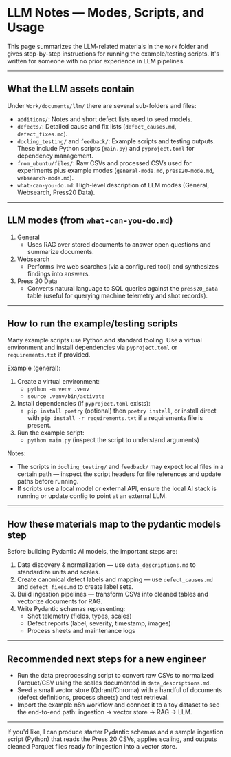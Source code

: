 # LLM Notes — Modes, Scripts, and Usage

This page summarizes the LLM-related materials in the `Work` folder and gives step-by-step instructions for running the example/testing scripts. It's written for someone with no prior experience in LLM pipelines.

---

## What the LLM assets contain

Under `Work/documents/llm/` there are several sub-folders and files:

- `additions/`: Notes and short defect lists used to seed models.
- `defects/`: Detailed cause and fix lists (`defect_causes.md`, `defect_fixes.md`).
- `docling_testing/` and `feedback/`: Example scripts and testing outputs. These include Python scripts (`main.py`) and `pyproject.toml` for dependency management.
- `from_ubuntu/files/`: Raw CSVs and processed CSVs used for experiments plus example modes (`general-mode.md`, `press20-mode.md`, `websearch-mode.md`).
- `what-can-you-do.md`: High-level description of LLM modes (General, Websearch, Press20 Data).

---

## LLM modes (from `what-can-you-do.md`)

1. General
   - Uses RAG over stored documents to answer open questions and summarize documents.
2. Websearch
   - Performs live web searches (via a configured tool) and synthesizes findings into answers.
3. Press 20 Data
   - Converts natural language to SQL queries against the `press20_data` table (useful for querying machine telemetry and shot records).

---

## How to run the example/testing scripts

Many example scripts use Python and standard tooling. Use a virtual environment and install dependencies via `pyproject.toml` or `requirements.txt` if provided.

Example (general):

1. Create a virtual environment:
   - `python -m venv .venv`
   - `source .venv/bin/activate`
2. Install dependencies (if `pyproject.toml` exists):
   - `pip install poetry` (optional) then `poetry install`, or install direct with `pip install -r requirements.txt` if a requirements file is present.
3. Run the example script:
   - `python main.py` (inspect the script to understand arguments)

Notes:
- The scripts in `docling_testing/` and `feedback/` may expect local files in a certain path — inspect the script headers for file references and update paths before running.
- If scripts use a local model or external API, ensure the local AI stack is running or update config to point at an external LLM.

---

## How these materials map to the pydantic models step

Before building Pydantic AI models, the important steps are:
1. Data discovery & normalization — use `data_descriptions.md` to standardize units and scales.
2. Create canonical defect labels and mapping — use `defect_causes.md` and `defect_fixes.md` to create label sets.
3. Build ingestion pipelines — transform CSVs into cleaned tables and vectorize documents for RAG.
4. Write Pydantic schemas representing:
   - Shot telemetry (fields, types, scales)
   - Defect reports (label, severity, timestamp, images)
   - Process sheets and maintenance logs

---

## Recommended next steps for a new engineer

- Run the data preprocessing script to convert raw CSVs to normalized Parquet/CSV using the scales documented in `data_descriptions.md`.
- Seed a small vector store (Qdrant/Chroma) with a handful of documents (defect definitions, process sheets) and test retrieval.
- Import the example n8n workflow and connect it to a toy dataset to see the end-to-end path: ingestion → vector store → RAG → LLM.

---

If you'd like, I can produce starter Pydantic schemas and a sample ingestion script (Python) that reads the Press 20 CSVs, applies scaling, and outputs cleaned Parquet files ready for ingestion into a vector store.